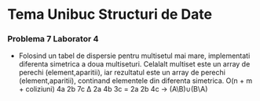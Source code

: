 # Tema Unibuc Structuri de Date

### Problema 7 Laborator 4

- Folosind un tabel de dispersie pentru multisetul mai mare, implementati diferenta simetrica a doua multiseturi. Celalalt multiset este un array de perechi (element,aparitii), iar rezultatul este un array de perechi (element,aparitii), continand elementele din diferenta simetrica. O(n + m + coliziuni) 4a 2b 7c ∆ 2a 4b 3c = 2a 2b 4c -> (A\B)∪(B\A) 
